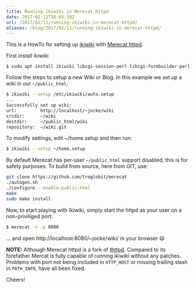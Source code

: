 ```yaml
---
title: Running ikiwiki in Merecat httpd
date: 2017-02-11T16:03:39Z
url: /2017/02/11/running-ikiwiki-in-merecat-httpd/
aliases: /blog/2017/02/11/running-ikiwiki-in-merecat-httpd/
---
```


This is a HowTo for setting up [ikiwiki][] with
[Merecat httpd][merecat].

First install ikiwiki

```
$ sudo apt install ikiwiki libcgi-session-perl libcgi-formbuilder-perl
```

Follow the steps to setup a new Wiki or Blog.  In this example we set up a
wiki in our `~/public_html`:

```sh
$ ikiwiki --setup /etc/ikiwiki/auto.setup
...
Successfully set up wiki:
url:         http://localhost/~jocke/wiki
srcdir:      ~/wiki
destdir:     ~/public_html/wiki
repository:  ~/wiki.git
```

To modify settings, edit ~/home.setup and then run:

```sh
$ ikiwiki --setup ~/home.setup
```

By default Merecat has per-user `~/public_html` support disabled, this
is for safety purposes.  To build from source, here from GIT, use:

```sh
git clone https://github.com/troglobit/merecat
./autogen.sh
./configure --enable-public-html
make
sudo make install
```

Now, to start playing with Ikiwiki, simply start the httpd as your user
on a non-priviliged port:

```sh
$ merecat -n -p 8080
```

... and open http://localhost:8080/~jocke/wiki/ in your browser :smiley:

**NOTE:** Although Merecat httpd is a fork of [thttpd][].  Compared to
its forefather Mercat is fully capable of running ikiwiki without any
patches.  Problems with port not being included in `HTTP_HOST` or
missing trailing slash in `PATH_INFO`, have all been fixed.

Cheers!

[thttpd]:  http://acme.com/software/thttpd/
[ikiwiki]: http://ikiwiki.info/
[merecat]: https://merecat.troglobit.com
